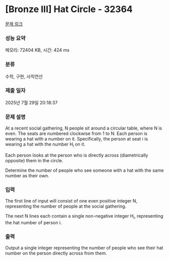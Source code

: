 # [Bronze III] Hat Circle - 32364 

[문제 링크](https://www.acmicpc.net/problem/32364) 

### 성능 요약

메모리: 72404 KB, 시간: 424 ms

### 분류

수학, 구현, 사칙연산

### 제출 일자

2025년 7월 29일 20:18:37

### 문제 설명

<p>At a recent social gathering, N people sit around a circular table, where N is even. The seats are numbered clockwise from 1 to N. Each person is wearing a hat with a number on it. Specifically, the person at seat i is wearing a hat with the number H<sub>i</sub> on it.</p>

<p>Each person looks at the person who is directly across (diametrically opposite) them in the circle.</p>

<p>Determine the number of people who see someone with a hat with the same number as their own.</p>

### 입력 

 <p>The first line of input will consist of one even positive integer N, representing the number of people at the social gathering.</p>

<p>The next N lines each contain a single non-negative integer H<sub>i</sub>, representing the hat number of person i.</p>

<p> </p>

### 출력 

 <p>Output a single integer representing the number of people who see their hat number on the person directly across from them.</p>

